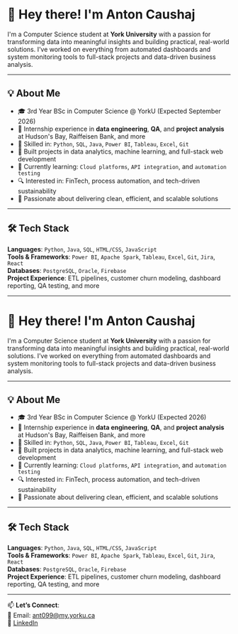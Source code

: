 # 👋 Hey there! I'm Anton Caushaj

I'm a Computer Science student at **York University** with a passion for transforming data into meaningful insights and building practical, real-world solutions. I’ve worked on everything from automated dashboards and system monitoring tools to full-stack projects and data-driven business analysis.

---

## 💡 About Me

- 🎓 3rd Year BSc in Computer Science @ YorkU (Expected September 2026)
- 💼 Internship experience in **data engineering**, **QA**, and **project analysis** at Hudson's Bay, Raiffeisen Bank, and more
- 🧠 Skilled in: `Python`, `SQL`, `Java`, `Power BI`, `Tableau`, `Excel`, `Git`
- 🚀 Built projects in data analytics, machine learning, and full-stack web development
- 🌱 Currently learning: `Cloud platforms`, `API integration`, and `automation testing`
- 🔍 Interested in: FinTech, process automation, and tech-driven sustainability
- 🎯 Passionate about delivering clean, efficient, and scalable solutions

---

## 🛠️ Tech Stack

**Languages**: `Python`, `Java`, `SQL`, `HTML/CSS`, `JavaScript`  
**Tools & Frameworks**: `Power BI`, `Apache Spark`, `Tableau`, `Excel`, `Git`, `Jira`, `React`  
**Databases**: `PostgreSQL`, `Oracle`, `Firebase`  
**Project Experience**: ETL pipelines, customer churn modeling, dashboard reporting, QA testing, and more

---

# 👋 Hey there! I'm Anton Caushaj

I'm a Computer Science student at **York University** with a passion for transforming data into meaningful insights and building practical, real-world solutions. I’ve worked on everything from automated dashboards and system monitoring tools to full-stack projects and data-driven business analysis.

---

## 💡 About Me

- 🎓 3rd Year BSc in Computer Science @ YorkU (Expected 2026)
- 💼 Internship experience in **data engineering**, **QA**, and **project analysis** at Hudson's Bay, Raiffeisen Bank, and more
- 🧠 Skilled in: `Python`, `SQL`, `Java`, `Power BI`, `Tableau`, `Excel`, `Git`
- 🚀 Built projects in data analytics, machine learning, and full-stack web development
- 🌱 Currently learning: `Cloud platforms`, `API integration`, and `automation testing`
- 🔍 Interested in: FinTech, process automation, and tech-driven sustainability
- 🎯 Passionate about delivering clean, efficient, and scalable solutions

---

## 🛠️ Tech Stack

**Languages**: `Python`, `Java`, `SQL`, `HTML/CSS`, `JavaScript`  
**Tools & Frameworks**: `Power BI`, `Apache Spark`, `Tableau`, `Excel`, `Git`, `Jira`, `React`  
**Databases**: `PostgreSQL`, `Oracle`, `Firebase`  
**Project Experience**: ETL pipelines, customer churn modeling, dashboard reporting, QA testing, and more

---

📫 **Let’s Connect**:  
📧 Email: [ant099@my.yorku.ca](mailto:ant099@my.yorku.ca)  
🔗 [LinkedIn](https://www.linkedin.com/in/anton-caushaj-525165354)
